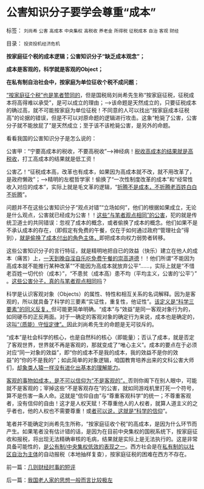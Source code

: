 # 公害知识分子要学会尊重“成本”

标签： `刘尚希` `公害` `高成本` `中央集权` `高税收` `养老金` `所得税` `征税成本` `自治` `客观` `财经` 

目录： `投资投机经济危机`

**按家庭征个税的成本逻辑；公害知识分子“缺乏成本观念”；**

**成本是客观的，科学就是客观的Object；**

**在私有制自治社会中，按家庭为单位征收个税不成问题**；

[“按家庭征个税”也是笔者赞同的](../../../2012/4/14/否定父权后“男女不平等”自然消失,女权运动的民粹本质.md)，但是国税局刘尚希先生称“按家庭征税，征税成本将高得难以承受”，是可以成立的理由；——>该命题是天然成立的，只要征税成本的确过高，就不可能按家庭为单位征税！不同意的人可以找出“按家庭成本征税高”的论据的错误，但是不可以对原命题的逻辑进行攻击。这象“枪毙了公害，公害分子就不能放屁了”是天然成立；至于该不该枪毙公害，是另外的命题。

看看我国的公害知识分子是怎么说的：

公害甲：“宁要高成本的税收，不要高税收”——>神经病！[税收高成本的结果就是高税收](../../../2012/7/4/“国民收入倍增计划”本质是“寻租腐败定律”.md)，打工高成本的结果就是低工资！

公害乙！“征税成本高，改革也有成本，如果因为高成本就不改，就不用改革了，是政府懒政”；——>精明的左棍哲学家！偷换了“一次性制度改革的成本”和“经常性收入对应的成本”，实际上就是毛文革的逻辑，“[折腾不是成本，不折腾老百姓白白不折腾](../../../2012/3/8/缺失私有制原则，折腾总成黄宗羲定律.md)”。

问题并不在这些公害知识分子“观点对错”“立场如何”，他们的根据如果成立，无论是什么观点，公害就已经成为公害！！[这些“与笔者观点相同”的公害](../../../2010/4/16/朋党相援之“你是咱们一伙的吗”.md)，犯的就是传统卫道士的共同错误：忽视了成本的概念，或者偷换了成本的概念。他们如果不是不承认成本的存在，（即假定有免费的午餐，仅在于如何通过政府“管理社会”得到），[就是偷换了成本付出的角色主体，](../../../2009/5/25/走出汉文化“公说公有理”的语言泥潭.md)即把成本向权力弱势者转移。

这些公害知识分子的言行特征，就是精明地把自已的效益（快乐）建立在他人的成本（痛苦）上，[一天到晚自淫自乐吃免费午餐的崇高道德](../../../2011/12/9/世界上没有免费的午餐；别以为经济学都不是科学.md)！！他们所谓“不能因为高成本就不能推行某种改革”“不能因为高成本就放弃公平”……，实际上就是“不惜老百姓一切代价（成本）”，“不患贫（成本高）患不均（平均主义，公害的‘公平’）”
。[这些公害分子，真的与笔者观点相同吗](../../../2010/4/26/认人只能污合，认理可以成军.md)？

科学是认识客观对象（Objects）的属性、特性和相互关系的名词解释。因为是客观的，所以就具备了科学的三要素“实证性，重复性，他证性”。[该定义是“科学三要素”的同义反复，](../../../2012/6/19/“偷换概念”是长着贵族大脑的优越感.md)但可能更简单明确。“成本”与“效益”是同一客观对象行为的，如同硬币的正反两面。对于一确定的客观对象的确定行为来说，成本也是确定的，这[叫“（质能）守恒定律”。](../../../2012/6/18/时间中的物理学，生物学，生理学和社会学.md)因此刘尚希先生的命题是无可驳斥的。

“成本”是社会科学的核心，也是自然科的核心（即能量）；否认了成本，就是否定了客观世界，世界就不再是客观的，那就变成了“唯心主义”。成本的要点在于必须对应“同一对象的效益”，即“你的成本不是我的成本，我的效益不是你的效益”的“你的不是我的”；如此简单的对象逻辑，咱国教育培养出来的文科公害大师们，[却象类人猿一样没有进化出基本的理解能力](../../../2011/1/26/传统文化缺乏逻辑，和利益错位.md)。



[客观的事物如成本，是不可以信仰为“不是客观的”，](../../../2012/4/30/科学化拒绝全面西化,美国制度是次优组合.md)否则你阁下在别人眼中，可能就不是客观的；宰掉这些“不是客观存在”的公害，就如同游戏机里打死一个符号，算不是伤害一条人命。这就是“信仰自由”与“尊重客观科学”的统一；不尊重客观者，没有信仰的自由！这才是人权天赋！不尊重他人的人权者，就算人道主义的之乎者也，他的人权也不需要尊重！或[者可以说，这就是“科学的信仰](../../../2009/6/19/科学认知是唯心信仰和唯物主义共存条件.md)”。

笔者并不能确定刘尚希先生所称，“按家庭征收个税”的高成本，是因为什么环节而产生。如果笔者没有估计错的话，是因为在目前中央集权的国税系统下，按家庭征收和报税，将出现无法精确审核的毛病，结果就是实际上是无法执行的。这是非常具备可能性的，[是公有制/中央集权低效的表现之一](../../../2012/2/6/预设公有制革命前提的“左与右”和个人主义异端.md)。西方社会是在[私有制的以社区自治为主体](../../../2009/7/13/社区自治从最小单位开始.md)的自动报税（本地抽样复查），按家庭征税的困难在西方不存在。

前一篇：[几则财经时事的短评](../../../2012/7/25/几则财经时事的短评.md)

后一篇：[我国老人家的思想一般而言比较极左](../../../2012/8/19/我国老人家的思想一般而言比较极左.md)